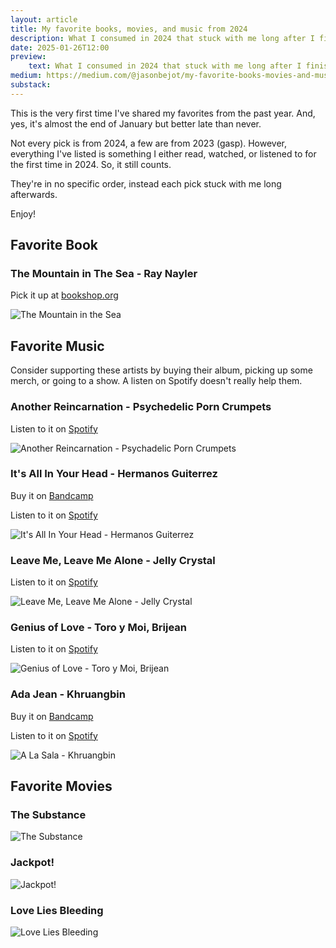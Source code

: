 ```yaml
---
layout: article
title: My favorite books, movies, and music from 2024
description: What I consumed in 2024 that stuck with me long after I finished it.
date: 2025-01-26T12:00
preview:
    text: What I consumed in 2024 that stuck with me long after I finished it.
medium: https://medium.com/@jasonbejot/my-favorite-books-movies-and-music-from-2024-7b7983ad7308
substack:
---
```

This is the very first time I've shared my favorites from the past year. And, yes, it's almost the end of January but better late than never.

Not every pick is from 2024, a few are from 2023 (gasp). However, everything I've listed is something I either read, watched, or listened to for the first time in 2024. So, it still counts. 

They're in no specific order, instead each pick stuck with me long afterwards.

Enjoy!

## Favorite Book

### The Mountain in The Sea - Ray Nayler
Pick it up at [bookshop.org](https://bookshop.org/p/books/the-mountain-in-the-sea-ray-nayler/19030418)

![The Mountain in the Sea](the-mountain-in-the-sea.jpg "The Mountain in the Sea - Ray Nayler")

## Favorite Music
Consider supporting these artists by buying their album, picking up some merch, or going to a show. A listen on Spotify doesn't really help them.

### Another Reincarnation - Psychedelic Porn Crumpets
Listen to it on [Spotify](https://open.spotify.com/track/7feuhV5wuR0h1lSUUFxPHL?si=aeaa9eb9594f4ed8)

![Another Reincarnation - Psychadelic Porn Crumpets](./Another-Reincarnation.jpeg)

### It's All In Your Head - Hermanos Guiterrez
Buy it on [Bandcamp](https://hermanosgutierrez.bandcamp.com/track/it-s-all-in-your-mind)

Listen to it on [Spotify](https://open.spotify.com/track/6i6zi5TgXuKUxooOMqhKfQ?si=c5c50921e02b4518)

![It's All In Your Head - Hermanos Guiterrez](./Its-All-In-Your-Head.jpeg)

### Leave Me, Leave Me Alone - Jelly Crystal
Listen to it on [Spotify](https://open.spotify.com/track/36fBnF91jgA0fj4kHei3aj?si=68310bd7434c48bd)

![Leave Me, Leave Me Alone - Jelly Crystal](./Leave-Me-Alone.jpeg)

### Genius of Love - Toro y Moi, Brijean
Listen to it on [Spotify](https://open.spotify.com/track/0UMfconu33lpuioJ696nKv?si=814c2c09224242dc)

![Genius of Love - Toro y Moi, Brijean](./Genius-of-Love.jpg)

### Ada Jean - Khruangbin
Buy it on [Bandcamp](https://khruangbin.bandcamp.com/track/ada-jean)

Listen to it on [Spotify](https://open.spotify.com/track/1k9NCfhr7kBZThlVSdXJFa?si=6b27c60c26914f86)

![A La Sala - Khruangbin](./A-La-Sala.jpg)

## Favorite Movies
### The Substance
![The Substance](./The-Substance.jpg)

### Jackpot!
![Jackpot!](./Jackpot.png)

### Love Lies Bleeding
![Love Lies Bleeding](./Love-Lies-Bleeding.jpeg)

